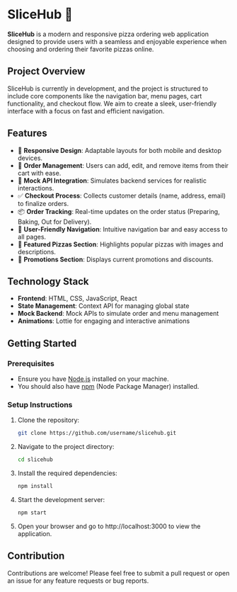 # SliceHub 🍕

**SliceHub** is a modern and responsive pizza ordering web application designed to provide users with a seamless and enjoyable experience when choosing and ordering their favorite pizzas online.

## Project Overview

SliceHub is currently in development, and the project is structured to include core components like the navigation bar, menu pages, cart functionality, and checkout flow. We aim to create a sleek, user-friendly interface with a focus on fast and efficient navigation.

## Features

- 🍕 **Responsive Design**: Adaptable layouts for both mobile and desktop devices.
- 🛒 **Order Management**: Users can add, edit, and remove items from their cart with ease.
- 🔄 **Mock API Integration**: Simulates backend services for realistic interactions.
- ✅ **Checkout Process**: Collects customer details (name, address, email) to finalize orders.
- 📦 **Order Tracking**: Real-time updates on the order status (Preparing, Baking, Out for Delivery).
- 🌟 **User-Friendly Navigation**: Intuitive navigation bar and easy access to all pages.
- 📸 **Featured Pizzas Section**: Highlights popular pizzas with images and descriptions.
- 🎉 **Promotions Section**: Displays current promotions and discounts.

## Technology Stack

- **Frontend**: HTML, CSS, JavaScript, React
- **State Management**: Context API for managing global state
- **Mock Backend**: Mock APIs to simulate order and menu management
- **Animations**: Lottie for engaging and interactive animations

## Getting Started

### Prerequisites

- Ensure you have [Node.js](https://nodejs.org/) installed on your machine.
- You should also have [npm](https://www.npmjs.com/) (Node Package Manager) installed.

### Setup Instructions

1. Clone the repository:

   ```bash
   git clone https://github.com/username/slicehub.git
   ```

2. Navigate to the project directory:

   ```bash
   cd slicehub
   ```

3. Install the required dependencies:

   ```bash
   npm install
   ```

4. Start the development server:

   ```bash
   npm start
   ```

5. Open your browser and go to http://localhost:3000 to view the application.

## Contribution

Contributions are welcome! Please feel free to submit a pull request or open an issue for any feature requests or bug reports.
